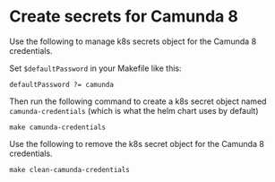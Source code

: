 # Create secrets for Camunda 8

Use the following to manage k8s secrets object for the Camunda 8 credentials. 

Set `$defaultPassword` in your Makefile like this: 

```
defaultPassword ?= camunda
```

Then run the following command to create a k8s secret object named `camunda-credentials` (which is what the helm chart uses by default) 

```shell
make camunda-credentials
```

Use the following to remove the k8s secret object for the Camunda 8 credentials.

```shell
make clean-camunda-credentials
```